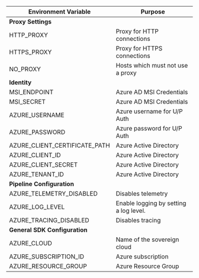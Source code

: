 | Environment Variable          | Purpose                                |
|-------------------------------|----------------------------------------|
| **Proxy Settings**                                                    ||
| HTTP_PROXY                    | Proxy for HTTP connections             |
| HTTPS_PROXY                   | Proxy for HTTPS connections            |
| NO_PROXY                      | Hosts which must not use a proxy       |
| **Identity**                                                          ||
| MSI_ENDPOINT                  | Azure AD MSI Credentials               |
| MSI_SECRET                    | Azure AD MSI Credentials               |
| AZURE_USERNAME                | Azure username for U/P Auth            |
| AZURE_PASSWORD                | Azure password for U/P Auth            |
| AZURE_CLIENT_CERTIFICATE_PATH | Azure Active Directory                 |
| AZURE_CLIENT_ID               | Azure Active Directory                 |
| AZURE_CLIENT_SECRET           | Azure Active Directory                 |
| AZURE_TENANT_ID               | Azure Active Directory                 |
| **Pipeline Configuration**                                            ||
| AZURE_TELEMETRY_DISABLED      | Disables telemetry                     |
| AZURE_LOG_LEVEL               | Enable logging by setting a log level. |
| AZURE_TRACING_DISABLED        | Disables tracing                       |
| **General SDK Configuration**                                         ||
| AZURE_CLOUD                   | Name of the sovereign cloud            |
| AZURE_SUBSCRIPTION_ID         | Azure subscription                     |
| AZURE_RESOURCE_GROUP          | Azure Resource Group                   |

